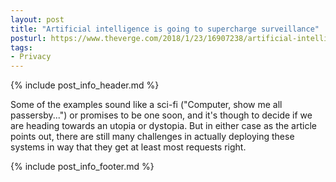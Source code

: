 ```yaml
---
layout: post
title: "Artificial intelligence is going to supercharge surveillance"
posturl: https://www.theverge.com/2018/1/23/16907238/artificial-intelligence-surveillance-cameras-security
tags:
- Privacy
---
```


{% include post_info_header.md %}

Some of the examples sound like a sci-fi ("Computer, show me all passersby...") or promises to be one soon, and it's though to decide if we are heading towards an utopia or dystopia. But in either case as the article points out, there are still many challenges in actually deploying these systems in way that they get at least most requests right.

<!--more-->
{% include post_info_footer.md %}
